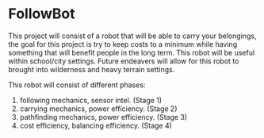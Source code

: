 # FollowBot

This project will consist of a robot that will be able to carry your belongings, the goal for this project is try to keep costs to a minimum while having something that will benefit people in the long term. This robot will be useful within school/city settings. Future endeavers will allow for this robot to brought into wilderness and heavy terrain settings.

This robot will consist of different phases:

1. following mechanics, sensor intel. (Stage 1)
2. carrying mechanics, power efficiency. (Stage 2)
3. pathfinding mechanics, power efficiency. (Stage 3)
4. cost efficiency, balancing efficiency. (Stage 4)
